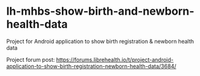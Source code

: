 # lh-mhbs-show-birth-and-newborn-health-data
Project for Android application to show birth registration &amp; newborn health data

Project forum post: https://forums.librehealth.io/t/project-android-application-to-show-birth-registration-newborn-health-data/3684/
